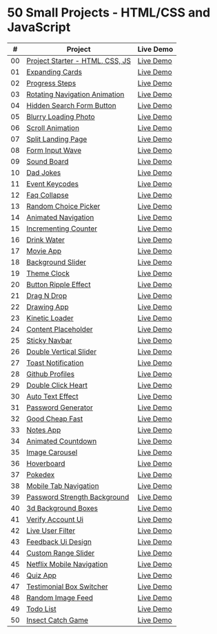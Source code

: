 # 50 Small Projects - HTML/CSS and JavaScript

|  #  | Project                                                                                                              | Live Demo                                                              |
| :-: | -------------------------------------------------------------------------------------------------------------------- | ---------------------------------------------------------------------- |
| 00  | [Project Starter - HTML, CSS, JS](https://github.com/My-Udemy-Learning/50projects50days/tree/main/_project_starter_) | [Live Demo](http://127.0.0.1:5500/_project_starter_/index.html)        |
| 01  | [Expanding Cards](https://github.com/My-Udemy-Learning/50projects50days/tree/main/expanding-cards)                   | [Live Demo](http://127.0.0.1:5500/expanding-cards/index.html)          |
| 02  | [Progress Steps](https://github.com/My-Udemy-Learning/50projects50days/tree/main/progress-steps)                     | [Live Demo](http://127.0.0.1:5500/progress-steps/index.html)           |
| 03  | [Rotating Navigation Animation](https://github.com/My-Udemy-Learning/50projects50days/tree/main/rotating-navigation) | [Live Demo](http://127.0.0.1:5500/rotating-navigation/index.html)      |
| 04  | [Hidden Search Form Button](https://github.com/My-Udemy-Learning/50projects50days/tree/main/hidden-search)           | [Live Demo](http://127.0.0.1:5500/hidden-search/index.html)            |
| 05  | [Blurry Loading Photo](https://github.com/My-Udemy-Learning/50projects50days/tree/main/blurry-loading)               | [Live Demo](http://127.0.0.1:5500/blurry-loading/index.html)           |
| 06  | [Scroll Animation](https://github.com/My-Udemy-Learning/50projects50days/tree/main/scroll-animation)                 | [Live Demo](http://127.0.0.1:5500/scroll-animation/index.html)         |
| 07  | [Split Landing Page](https://github.com/bradtraversy/50projects50days/tree/master/split-landing-page)                | [Live Demo](https://50projects50days.com/projects/split-landing-page/) |
| 08  | [Form Input Wave](https://github.com/My-Udemy-Learning/50projects50days/tree/main/form-input-wave)                   | [Live Demo](http://127.0.0.1:5500/form-input-wave/index.html)          |
| 09  | [Sound Board](https://github.com/My-Udemy-Learning/50projects50days/tree/main/sound-board)                           | [Live Demo](http://127.0.0.1:5500/sound-board/index.html)              |
| 10  | [Dad Jokes](https://github.com/My-Udemy-Learning/50projects50days/tree/main/dad-jokes)                               | [Live Demo](http://127.0.0.1:5500/dad-jokes/index.html)                |
| 11  | [Event Keycodes](https://github.com/My-Udemy-Learning/50projects50days/tree/main/key-codes)                          | [Live Demo](http://127.0.0.1:5500/key-codes/index.html)                |
| 12  | [Faq Collapse](https://github.com/My-Udemy-Learning/50projects50days/tree/main/faq-collapse)                         | [Live Demo](http://127.0.0.1:5500/faq-collapse/index.html)             |
| 13  | [Random Choice Picker]()                                                                                             | [Live Demo](http://127.0.0.1:5500/random-choice-picker/index.html)     |
| 14  | [Animated Navigation]()                                                                                              | [Live Demo](http://127.0.0.1:5500/animated-navigation/index.html#)     |
| 15  | [Incrementing Counter]()                                                                                             | [Live Demo]()                                                          |
| 16  | [Drink Water]()                                                                                                      | [Live Demo]()                                                          |
| 17  | [Movie App]()                                                                                                        | [Live Demo]()                                                          |
| 18  | [Background Slider]()                                                                                                | [Live Demo]()                                                          |
| 19  | [Theme Clock]()                                                                                                      | [Live Demo]()                                                          |
| 20  | [Button Ripple Effect]()                                                                                             | [Live Demo]()                                                          |
| 21  | [Drag N Drop]()                                                                                                      | [Live Demo]()                                                          |
| 22  | [Drawing App]()                                                                                                      | [Live Demo]()                                                          |
| 23  | [Kinetic Loader]()                                                                                                   | [Live Demo]()                                                          |
| 24  | [Content Placeholder]()                                                                                              | [Live Demo]()                                                          |
| 25  | [Sticky Navbar]()                                                                                                    | [Live Demo]()                                                          |
| 26  | [Double Vertical Slider]()                                                                                           | [Live Demo]()                                                          |
| 27  | [Toast Notification]()                                                                                               | [Live Demo]()                                                          |
| 28  | [Github Profiles]()                                                                                                  | [Live Demo]()                                                          |
| 29  | [Double Click Heart]()                                                                                               | [Live Demo]()                                                          |
| 30  | [Auto Text Effect]()                                                                                                 | [Live Demo]()                                                          |
| 31  | [Password Generator]()                                                                                               | [Live Demo]()                                                          |
| 32  | [Good Cheap Fast]()                                                                                                  | [Live Demo]()                                                          |
| 33  | [Notes App]()                                                                                                        | [Live Demo]()                                                          |
| 34  | [Animated Countdown]()                                                                                               | [Live Demo]()                                                          |
| 35  | [Image Carousel]()                                                                                                   | [Live Demo]()                                                          |
| 36  | [Hoverboard]()                                                                                                       | [Live Demo]()                                                          |
| 37  | [Pokedex]()                                                                                                          | [Live Demo]()                                                          |
| 38  | [Mobile Tab Navigation]()                                                                                            | [Live Demo]()                                                          |
| 39  | [Password Strength Background]()                                                                                     | [Live Demo]()                                                          |
| 40  | [3d Background Boxes]()                                                                                              | [Live Demo]()                                                          |
| 41  | [Verify Account Ui]()                                                                                                | [Live Demo]()                                                          |
| 42  | [Live User Filter]()                                                                                                 | [Live Demo]()                                                          |
| 43  | [Feedback Ui Design]()                                                                                               | [Live Demo]()                                                          |
| 44  | [Custom Range Slider]()                                                                                              | [Live Demo]()                                                          |
| 45  | [Netflix Mobile Navigation]()                                                                                        | [Live Demo]()                                                          |
| 46  | [Quiz App]()                                                                                                         | [Live Demo]()                                                          |
| 47  | [Testimonial Box Switcher]()                                                                                         | [Live Demo]()                                                          |
| 48  | [Random Image Feed]()                                                                                                | [Live Demo]()                                                          |
| 49  | [Todo List]()                                                                                                        | [Live Demo]()                                                          |
| 50  | [Insect Catch Game]()                                                                                                | [Live Demo]()                                                          |
